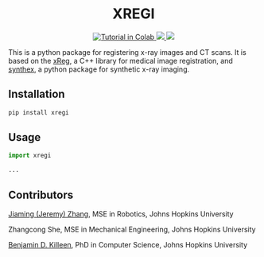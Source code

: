 <h1 align='center'>XREGI</h1>

<div align='center'>
<a href="https://colab.research.google.com/github/arcadelab/deepdrr/blob/main/deepdrr_demo.ipynb" align='center'>
<img src="https://colab.research.google.com/assets/colab-badge.svg" alt="Tutorial in Colab" />
</a>
<a href="https://www.python.org/"><img src='https://img.shields.io/badge/Made%20with-Python-1f425f.svg'>
</a>
<a href="https://pypi.python.org/pypi/ansicolortags/"><img src='https://badge.fury.io/py/ansicolortags.svg'>
</a>
</div>




This is a python package for registering x-ray images and CT scans. It is based on the [xReg](https://github.com/rg2/xreg), a C++ library for medical image registration, and [synthex](https://github.com/arcadelab/SyntheX), a python package for synthetic x-ray imaging.

## Installation
```bash
pip install xregi
```

## Usage
```python
import xregi

...
```


## Contributors
[Jiaming (Jeremy) Zhang](https://jeremyzz830.github.io/), MSE in Robotics, Johns Hopkins University

Zhangcong She, MSE in Mechanical Engineering, Johns Hopkins University

[Benjamin D. Killeen](https://benjamindkilleen.com/), PhD in Computer Science, Johns Hopkins University
